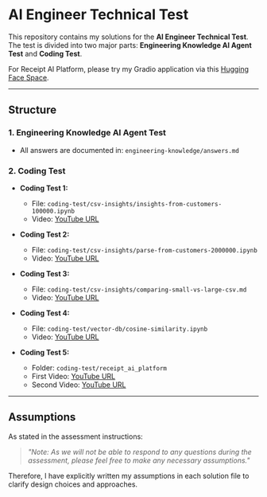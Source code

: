 # AI Engineer Technical Test

This repository contains my solutions for the **AI Engineer Technical Test**.  
The test is divided into two major parts: **Engineering Knowledge AI Agent Test** and **Coding Test**.

For Receipt AI Platform, please try my Gradio application via this [Hugging Face Space](https://huggingface.co/spaces/muhammadravi251001/receipt_ai_platform).

---

## Structure

### 1. Engineering Knowledge AI Agent Test
- All answers are documented in: `engineering-knowledge/answers.md`

### 2. Coding Test
- **Coding Test 1:**  
  - File: `coding-test/csv-insights/insights-from-customers-100000.ipynb`
  - Video: [YouTube URL](https://youtu.be/zqHmABfjNLA)

- **Coding Test 2:**  
  - File: `coding-test/csv-insights/parse-from-customers-2000000.ipynb`
  - Video: [YouTube URL](https://youtu.be/JsYanwF1-i0)

- **Coding Test 3:**  
  - File: `coding-test/csv-insights/comparing-small-vs-large-csv.md`
  - Video: [YouTube URL](https://youtu.be/YhqrqxDpq9A)

- **Coding Test 4:**  
  - File: `coding-test/vector-db/cosine-similarity.ipynb`
  - Video: [YouTube URL](https://youtu.be/ZOOChRa9Sxk)

- **Coding Test 5:**  
  - Folder: `coding-test/receipt_ai_platform`
  - First Video: [YouTube URL](https://youtu.be/DXZfv6C8bd4)
  - Second Video: [YouTube URL](https://youtu.be/hXLyDzSkcSU)

---

## Assumptions

As stated in the assessment instructions:  

> *"Note: As we will not be able to respond to any questions during the assessment, please feel free to make any necessary assumptions."*

Therefore, I have explicitly written my assumptions in each solution file to clarify design choices and approaches.